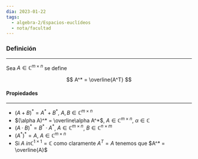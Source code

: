 ```yaml
---
dia: 2023-01-22
tags:
  - algebra-2/Espacios-euclídeos
  - nota/facultad
---
```

### Definición
---
Sea $A \in \mathbb{C}^{m \times n}$ se define 

$$ A^* = \overline{A^T} $$

#### Propiedades
---
 * $(A + B)^* = A^* + B^*$, $A, B \in \mathbb{C}^{m \times n}$
 * $(\alpha A)^* = \overline\alpha A^*$, $A \in \mathbb{C}^{m \times n}$, $\alpha \in \mathbb{C}$
 * $(A \cdot B)^* = B^* \cdot A^*$, $A \in \mathbb{C}^{m \times n}$, $B \in \mathbb{C}^{n \times m}$
 * $(A^*)^* = A$, $A \in \mathbb{C}^{m \times n}$
 * Si $A \ in \mathbb{C}^{1 \times 1} = \mathbb{C}$ como claramente $A^T = A$ tenemos que $A^* = \overline{A}$